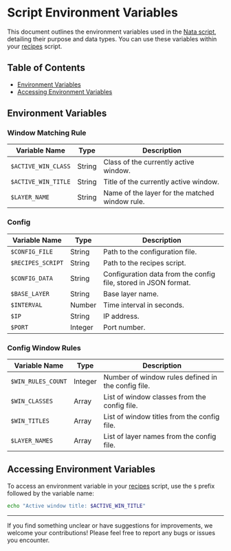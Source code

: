 # Script Environment Variables

This document outlines the environment variables used in the [Nata script](../src/nata.sh), detailing their purpose and data types. You can use these variables within your [recipes](/docs/recipes.md) script.

## Table of Contents

- [Environment Variables](#environment-variables)
- [Accessing Environment Variables](#accessing-environment-variables)

## Environment Variables

### Window Matching Rule

| Variable Name       | Type   | Description                                    |
| ------------------- | ------ | ---------------------------------------------- |
| `$ACTIVE_WIN_CLASS` | String | Class of the currently active window.          |
| `$ACTIVE_WIN_TITLE` | String | Title of the currently active window.          |
| `$LAYER_NAME`       | String | Name of the layer for the matched window rule. |

### Config

| Variable Name     | Type    | Description                                                     |
| ----------------- | ------- | --------------------------------------------------------------- |
| `$CONFIG_FILE`    | String  | Path to the configuration file.                                 |
| `$RECIPES_SCRIPT` | String  | Path to the recipes script.                                     |
| `$CONFIG_DATA`    | String  | Configuration data from the config file, stored in JSON format. |
| `$BASE_LAYER`     | String  | Base layer name.                                                |
| `$INTERVAL`       | Number  | Time interval in seconds.                                       |
| `$IP`             | String  | IP address.                                                     |
| `$PORT`           | Integer | Port number.                                                    |

### Config Window Rules

| Variable Name      | Type    | Description                                        |
| ------------------ | ------- | -------------------------------------------------- |
| `$WIN_RULES_COUNT` | Integer | Number of window rules defined in the config file. |
| `$WIN_CLASSES`     | Array   | List of window classes from the config file.       |
| `$WIN_TITLES`      | Array   | List of window titles from the config file.        |
| `$LAYER_NAMES`     | Array   | List of layer names from the config file.          |

## Accessing Environment Variables

To access an environment variable in your [recipes](/docs/recipes.md) script, use the `$` prefix followed by the variable name:

```bash
echo "Active window title: $ACTIVE_WIN_TITLE"
```

---

If you find something unclear or have suggestions for improvements, we welcome your contributions! Please feel free to report any bugs or issues you encounter.
